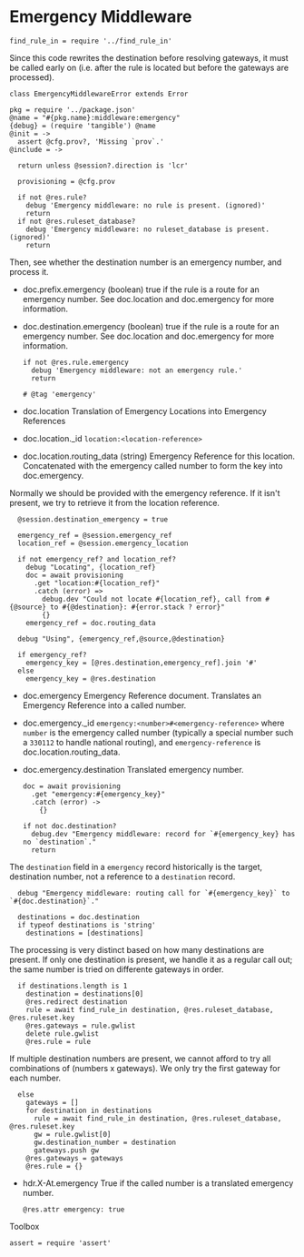 Emergency Middleware
====================

    find_rule_in = require '../find_rule_in'

Since this code rewrites the destination before resolving gateways, it must be called early on (i.e. after the rule is located but before the gateways are processed).

    class EmergencyMiddlewareError extends Error

    pkg = require '../package.json'
    @name = "#{pkg.name}:middleware:emergency"
    {debug} = (require 'tangible') @name
    @init = ->
      assert @cfg.prov?, 'Missing `prov`.'
    @include = ->

      return unless @session?.direction is 'lcr'

      provisioning = @cfg.prov

      if not @res.rule?
        debug 'Emergency middleware: no rule is present. (ignored)'
        return
      if not @res.ruleset_database?
        debug 'Emergency middleware: no ruleset_database is present. (ignored)'
        return

Then, see whether the destination number is an emergency number, and process it.

* doc.prefix.emergency (boolean) true if the rule is a route for an emergency number. See doc.location and doc.emergency for more information.
* doc.destination.emergency (boolean) true if the rule is a route for an emergency number. See doc.location and doc.emergency for more information.

      if not @res.rule.emergency
        debug 'Emergency middleware: not an emergency rule.'
        return

      # @tag 'emergency'

* doc.location Translation of Emergency Locations into Emergency References
* doc.location._id `location:<location-reference>`
* doc.location.routing_data (string) Emergency Reference for this location. Concatenated with the emergency called number to form the key into doc.emergency.

Normally we should be provided with the emergency reference.
If it isn't present, we try to retrieve it from the location reference.

      @session.destination_emergency = true

      emergency_ref = @session.emergency_ref
      location_ref = @session.emergency_location

      if not emergency_ref? and location_ref?
        debug "Locating", {location_ref}
        doc = await provisioning
          .get "location:#{location_ref}"
          .catch (error) =>
            debug.dev "Could not locate #{location_ref}, call from #{@source} to #{@destination}: #{error.stack ? error}"
            {}
        emergency_ref = doc.routing_data

      debug "Using", {emergency_ref,@source,@destination}

      if emergency_ref?
        emergency_key = [@res.destination,emergency_ref].join '#'
      else
        emergency_key = @res.destination

* doc.emergency Emergency Reference document. Translates an Emergency Reference into a called number.
* doc.emergency._id `emergency:<number>#<emergency-reference>` where `number` is the emergency called number (typically a special number such a `330112` to handle national routing), and `emergency-reference` is doc.location.routing_data.
* doc.emergency.destination Translated emergency number.

      doc = await provisioning
        .get "emergency:#{emergency_key}"
        .catch (error) ->
          {}

      if not doc.destination?
        debug.dev "Emergency middleware: record for `#{emergency_key} has no `destination`."
        return

The `destination` field in a `emergency` record historically is the target, destination number, not a reference to a `destination` record.

      debug "Emergency middleware: routing call for `#{emergency_key}` to `#{doc.destination}`."

      destinations = doc.destination
      if typeof destinations is 'string'
        destinations = [destinations]

The processing is very distinct based on how many destinations are present.
If only one destination is present, we handle it as a regular call out; the same number is tried on differente gateways in order.

      if destinations.length is 1
        destination = destinations[0]
        @res.redirect destination
        rule = await find_rule_in destination, @res.ruleset_database, @res.ruleset.key
        @res.gateways = rule.gwlist
        delete rule.gwlist
        @res.rule = rule

If multiple destination numbers are present, we cannot afford to try all combinations of (numbers x gateways). We only try the first gateway for each number.

      else
        gateways = []
        for destination in destinations
          rule = await find_rule_in destination, @res.ruleset_database, @res.ruleset.key
          gw = rule.gwlist[0]
          gw.destination_number = destination
          gateways.push gw
        @res.gateways = gateways
        @res.rule = {}

* hdr.X-At.emergency True if the called number is a translated emergency number.

      @res.attr emergency: true

Toolbox

    assert = require 'assert'
